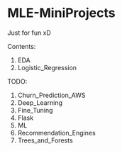 # MLE-MiniProjects

Just for fun xD

Contents:
1. EDA
1. Logistic_Regression

TODO:
1. Churn_Prediction_AWS
1. Deep_Learning
1. Fine_Tuning
1. Flask
1. ML
1. Recommendation_Engines
1. Trees_and_Forests
